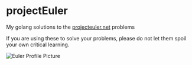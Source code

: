 # projectEuler
My golang solutions to the [projecteuler.net](http://projecteuler.net) problems

If you are using these to solve your problems, please do not let them spoil your own critical learning.

![Euler Profile Picture](https://projecteuler.net/profile/plod.png "plod")
